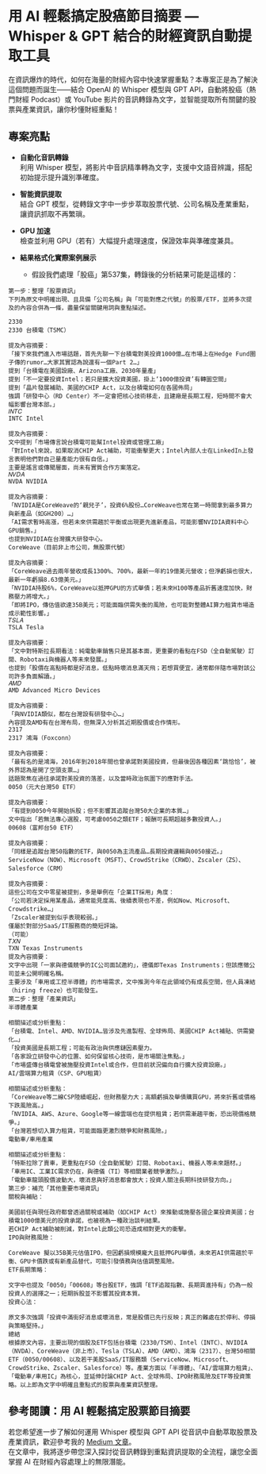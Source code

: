 # 用 AI 輕鬆搞定股癌節目摘要 — Whisper & GPT 結合的財經資訊自動提取工具

在資訊爆炸的時代，如何在海量的財經內容中快速掌握重點？本專案正是為了解決這個問題而誕生——結合 OpenAI 的 Whisper 模型與 GPT API，自動將股癌（熱門財經 Podcast）或 YouTube 影片的音訊轉錄為文字，並智能提取所有關鍵的股票與產業資訊，讓你秒懂財經重點！

## 專案亮點

- **自動化音訊轉錄**  
  利用 Whisper 模型，將影片中音訊精準轉為文字，支援中文語音辨識，搭配初始提示提升識別準確度。

- **智能資訊提取**  
  結合 GPT 模型，從轉錄文字中一步步萃取股票代號、公司名稱及產業重點，讓資訊抓取不再繁瑣。

- **GPU 加速**  
  檢查並利用 GPU（若有）大幅提升處理速度，保證效率與準確度兼具。

- **結果格式化實際案例展示**
  - 假設我們處理「股癌」第537集，轉錄後的分析結果可能是這樣的：

```
第一步：整理「股票資訊」
下列為原文中明確出現、且具備「公司名稱」與「可能對應之代號」的股票/ETF，並將多次提及的內容合併為一條，盡量保留關鍵用詞與重點描述。

2330
2330 台積電（TSMC）

提及內容摘要：
「接下來我們進入市場話題，首先先聊一下台積電對美投資1000億…在市場上在Hedge Fund圈子傳的rumor…大家其實認為說還有一個Part 2…」
提到「台積電在美國設廠、Arizona工廠、2030年量產」
提到「不一定要投資Intel；若只是擴大投資美國，掛上‘1000億投資’有轉圜空間」
提到「晶片發展補助、美國的CHIP Act，以及台積電如何在各國佈局」
強調「研發中心（RD Center）不一定會把核心技術移走，且建廠是長期工程，短時間不會大幅影響台灣本部。」
𝐼𝑁𝑇𝐶
INTC Intel

提及內容摘要：
文中提到「市場傳言說台積電可能幫Intel投資或管理工廠」
「對Intel來說，如果取消CHIP Act補助，可能衝擊更大；Intel內部人士在LinkedIn上發言表明他們對自己量產能力很有自信。」
主要是謠言或傳聞層面，尚未有實質合作方案落定。
𝑁𝑉𝐷𝐴
NVDA NVIDIA

提及內容摘要：
「NVIDIA是CoreWeave的‘親兒子’，投資6%股份…CoreWeave也常在第一時間拿到最多算力與新產品（如GH200）…」
「AI需求暫時高漲，但若未來供需趨於平衡或出現更先進新產品，可能影響NVIDIA資料中心GPU銷售。」
也提到NVIDIA在台灣擴大研發中心。
CoreWeave（目前非上市公司，無股票代號）

提及內容摘要：
「CoreWeave過去兩年營收成長1300%、700%，最新一年約19億美元營收；但淨虧損也很大，最新一年虧損8.63億美元。」
「NVIDIA持股6%，CoreWeave以抵押GPU的方式舉債；若未來H100等產品折舊速度加快，財務壓力將增大。」
「即將IPO，傳估值欲達35B美元；可能面臨供需失衡的風險，也可能對整體AI算力租賃市場造成示範性影響。」
𝑇𝑆𝐿𝐴
TSLA Tesla

提及內容摘要：
「文中對特斯拉長期看法：純電動車銷售只是其基本面，更重要的看點在FSD（全自動駕駛）訂閱、Robotaxi與機器人等未來發展。」
也提到「股價在高點時都是好消息，低點時壞消息滿天飛；若想買便宜，通常都伴隨市場對該公司許多負面解讀。」
𝐴𝑀𝐷
AMD Advanced Micro Devices

提及內容摘要：
「與NVIDIA類似，都在台灣設有研發中心…」
內容提及AMD有在台灣布局，但無深入分析其近期股價或合作情形。
2317
2317 鴻海（Foxconn）

提及內容摘要：
「最有名的是鴻海，2016年到2018年間也曾承諾對美國投資，但最後因各種因素‘跳恰恰’，被外界認為是開了空頭支票…」
話題聚焦在過往承諾對美投資的落差，以及當時政治氛圍下的應對手法。
0050（元大台灣50 ETF）

提及內容摘要：
「有提到0050今年開始拆股；但不影響其追蹤台灣50大企業的本質…」
文中指出「若無法專心選股，可考慮0050之類ETF；報酬可長期超越多數投資人。」
00608（富邦台50 ETF）

提及內容摘要：
「同樣是追蹤台灣50指數的ETF，與0050為主流產品…長期投資邏輯與0050接近。」
ServiceNow（NOW）、Microsoft（MSFT）、CrowdStrike（CRWD）、Zscaler（ZS）、Salesforce（CRM）

提及內容摘要：
這些公司在文中零星被提到，多是舉例在「企業IT採用」角度：
「公司若決定採用某產品，通常能見度高、後續表現也不差，例如Now、Microsoft、Crowdstrike…」
「Zscaler被提到似乎表現較弱。」
僅屬於對部分SaaS/IT服務商的簡短評論。
（可能）
𝑇𝑋𝑁
TXN Texas Instruments
提及內容摘要：
文字中出現「一家與德儀競爭的IC公司面試邀約」，德儀即Texas Instruments；但該應徵公司並未公開明確名稱。
主要涉及「車用或工控半導體」的市場需求，文中推測今年在此領域仍有成長空間，但人員凍結（hiring freeze）也可能發生。
第二步：整理「產業資訊」
半導體產業

相關描述或分析重點：
「台積電、Intel、AMD、NVIDIA…皆涉及先進製程、全球佈局、美國CHIP Act補貼、供需變化…」
「投資美國是長期工程；可能有政治與供應鏈因素壓力。
「各家設立研發中心的位置、如何保留核心技術，是市場關注焦點。」
「市場盛傳台積電曾被施壓投資Intel或合作，但目前狀況偏向自行擴大投資設廠。」
AI/雲端算力租賃（CSP、GPU租賃）

相關描述或分析重點：
「CoreWeave等二線CSP陸續崛起，但財務壓力大；高額虧損及舉債購買GPU，將來折舊或價格下跌風險高。」
「NVIDIA、AWS、Azure、Google等一線雲端也在提供租賃；若供需漸趨平衡，恐出現價格競爭。」
「台灣若想切入算力租賃，可能面臨更激烈競爭和財務風險。」
電動車/車用產業

相關描述或分析重點：
「特斯拉除了賣車，更重點在FSD（全自動駕駛）訂閱、Robotaxi、機器人等未來題材。」
「車用IC、工業IC需求仍在，與德儀（TI）等相關業者競爭激烈。」
「電動車龍頭股價波動大，壞消息與好消息都會放大；投資人關注長期科技研發方向。」
第三步：補充「其他重要市場資訊」
關稅與補貼：

美國前任與現任政府都曾透過關稅或補助（如CHIP Act）來推動或施壓各國企業投資美國；台積電1000億美元的投資承諾，也被視為一種政治談判結果。
若CHIP Act補助被削減，對Intel此類公司恐造成相對更大的衝擊。
IPO與財務風險：

CoreWeave 擬以35B美元估值IPO，但因虧損規模龐大且抵押GPU舉債，未來若AI供需趨於平衡、GPU卡價跌或有新產品替代，可能引發債務與估值調整風險。
ETF長期策略：

文字中也提及「0050」「00608」等台股ETF，強調「ETF追蹤指數、長期買進持有」仍為一般投資人的選擇之一；短期拆股並不影響其投資本質。
投資心法：

原文多次強調「投資中滿街好消息或壞消息，常是股價已先行反映；真正的難處在於停利、停損與策略堅持。」
總結
根據原文內容，主要出現的個股及ETF包括台積電（2330/TSM）、Intel（INTC）、NVIDIA（NVDA）、CoreWeave（非上市）、Tesla（TSLA）、AMD（AMD）、鴻海（2317）、台灣50相關ETF（0050/00608）、以及若干美股SaaS/IT服務類（ServiceNow、Microsoft、CrowdStrike、Zscaler、Salesforce）等。產業方面以「半導體」、「AI/雲端算力租賃」、「電動車/車用IC」為核心，並延伸討論CHIP Act、全球佈局、IPO財務風險及ETF等投資策略。以上即為文字中明確且重點式的股票與產業資訊整理。
  ```

## 參考閱讀：用 AI 輕鬆搞定股票節目摘要

若您希望進一步了解如何運用 Whisper 模型與 GPT API 從音訊中自動萃取股票及產業資訊，歡迎參考我的 [Medium 文章](https://medium.com/@kueipo/%E7%94%A8ai%E8%BC%95%E9%AC%86%E6%90%9E%E5%AE%9A%E8%82%A1%E7%A5%A8%E7%AF%80%E7%9B%AE%E6%91%98%E8%A6%81-whisper%E6%A8%A1%E5%9E%8B%E8%AE%93%E4%BD%A0%E7%A7%92%E6%87%82-%E8%82%A1%E7%99%8C-%E7%B2%BE%E8%8F%AF%E5%9C%A8%E9%80%99%E7%AF%87%E6%96%87%E7%AB%A0-%E6%88%91%E5%B0%87-step-by-step-%E5%B8%B6%E4%BD%A0-53036ead5890)。  
在文章中，我將逐步帶您深入探討從音訊轉錄到重點資訊提取的全流程，讓您全面掌握 AI 在財經內容處理上的無限潛能。




